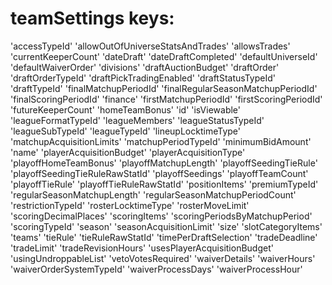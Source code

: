 # teamSettings keys:
'accessTypeId'
'allowOutOfUniverseStatsAndTrades'
'allowsTrades'
'currentKeeperCount'
'dateDraft'
'dateDraftCompleted'
'defaultUniverseId'
'defaultWaiverOrder'
'divisions'
'draftAuctionBudget'
'draftOrder'
'draftOrderTypeId'
'draftPickTradingEnabled'
'draftStatusTypeId'
'draftTypeId'
'finalMatchupPeriodId'
'finalRegularSeasonMatchupPeriodId'
'finalScoringPeriodId'
'finance'
'firstMatchupPeriodId'
'firstScoringPeriodId'
'futureKeeperCount'
'homeTeamBonus'
'id'
'isViewable'
'leagueFormatTypeId'
'leagueMembers'
'leagueStatusTypeId'
'leagueSubTypeId'
'leagueTypeId'
'lineupLocktimeType'
'matchupAcquisitionLimits'
'matchupPeriodTypeId'
'minimumBidAmount'
'name'
'playerAcquisitionBudget'
'playerAcquisitionType'
'playoffHomeTeamBonus'
'playoffMatchupLength'
'playoffSeedingTieRule'
'playoffSeedingTieRuleRawStatId'
'playoffSeedings'
'playoffTeamCount'
'playoffTieRule'
'playoffTieRuleRawStatId'
'positionItems'
'premiumTypeId'
'regularSeasonMatchupLength'
'regularSeasonMatchupPeriodCount'
'restrictionTypeId'
'rosterLocktimeType'
'rosterMoveLimit'
'scoringDecimalPlaces'
'scoringItems'
'scoringPeriodsByMatchupPeriod'
'scoringTypeId'
'season'
'seasonAcquisitionLimit'
'size'
'slotCategoryItems'
'teams'
'tieRule'
'tieRuleRawStatId'
'timePerDraftSelection'
'tradeDeadline'
'tradeLimit'
'tradeRevisionHours'
'usesPlayerAcquisitionBudget'
'usingUndroppableList'
'vetoVotesRequired'
'waiverDetails'
'waiverHours'
'waiverOrderSystemTypeId'
'waiverProcessDays'
'waiverProcessHour'
